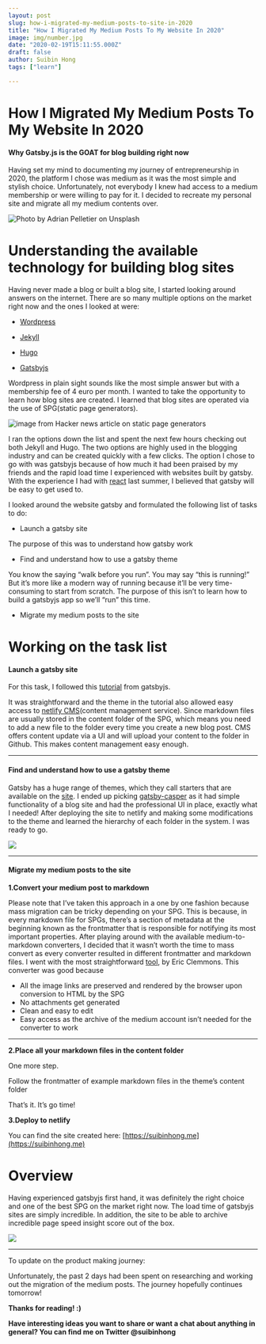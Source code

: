 ```yaml
---
layout: post
slug: how-i-migrated-my-medium-posts-to-site-in-2020
title: "How I Migrated My Medium Posts To My Website In 2020"
image: img/number.jpg
date: "2020-02-19T15:11:55.000Z"
draft: false
author: Suibin Hong
tags: ["learn"]

---
```



# How I Migrated My Medium Posts To My Website In 2020

#### Why Gatsby.js is the GOAT for blog building right now

Having set my mind to documenting my journey of entrepreneurship in 2020, the platform I chose was medium as it was the most simple and stylish choice. Unfortunately, not everybody I knew had access to a medium membership or were willing to pay for it. I decided to recreate my personal site and migrate all my medium contents over.

![Photo by [Adrian Pelletier](https://unsplash.com/@adrianpelletier?utm_source=medium&utm_medium=referral) on [Unsplash](https://unsplash.com?utm_source=medium&utm_medium=referral)](https://cdn-images-1.medium.com/max/10894/0*kuXu8c4LdfF-7V6c)

# Understanding the available technology for building blog sites

Having never made a blog or built a blog site, I started looking around answers on the internet. There are so many multiple options on the market right now and the ones I looked at were:

- [Wordpress](http://wordpress.com)

- [Jekyll](https://jekyllrb.com/)

- [Hugo](https://gohugo.io/)

- [Gatsbyjs](https://www.gatsbyjs.org/)

Wordpress in plain sight sounds like the most simple answer but with a membership fee of 4 euro per month. I wanted to take the opportunity to learn how blog sites are created. I learned that blog sites are operated via the use of SPG(static page generators).

![image from Hacker news [article](https://hackernoon.com/overview-of-popular-static-site-generators-e469cf353625) on static page generators](https://cdn-images-1.medium.com/max/3440/1*vd8RzkP_U7OHfSg8qLTEYg.png)

I ran the options down the list and spent the next few hours checking out both Jekyll and Hugo. The two options are highly used in the blogging industry and can be created quickly with a few clicks. The option I chose to go with was gatsbyjs because of how much it had been praised by my friends and the rapid load time I experienced with websites built by gatsby. With the experience I had with [react](https://reactjs.org/) last summer, I believed that gatsby will be easy to get used to.

I looked around the website gatsby and formulated the following list of tasks to do:

- Launch a gatsby site

The purpose of this was to understand how gatsby work

- Find and understand how to use a gatsby theme

You know the saying “walk before you run”. You may say “this is running!” But it’s more like a modern way of running because it’ll be very time-consuming to start from scratch. The purpose of this isn’t to learn how to build a gatsbyjs app so we’ll “run” this time.

- Migrate my medium posts to the site



# Working on the task list

#### Launch a gatsby site

For this task, I followed this [tutorial](https://www.gatsbyjs.org/tutorial/blog-netlify-cms-tutorial/) from gatsbyjs.

It was straightforward and the theme in the tutorial also allowed easy access to [netlify CMS](https://www.netlifycms.org/)(content management service). Since markdown files are usually stored in the content folder of the SPG, which means you need to add a new file to the folder every time you create a new blog post. CMS offers content update via a UI and will upload your content to the folder in Github. This makes content management easy enough.

---

#### Find and understand how to use a gatsby theme

Gatsby has a huge range of themes, which they call starters that are available on the [site](https://www.gatsbyjs.org/starters/?v=2). I ended up picking [gatsby-casper](https://github.com/scttcper/gatsby-casper.git) as it had simple functionality of a blog site and had the professional UI in place, exactly what I needed! After deploying the site to netlify and making some modifications to the theme and learned the hierarchy of each folder in the system. I was ready to go.

![](https://cdn-images-1.medium.com/max/8172/1*Il4o3vFD0kUFVEQ-CV7e7A.png)






---
#### Migrate my medium posts to the site

**1.Convert your medium post to markdown**

Please note that I’ve taken this approach in a one by one fashion because mass migration can be tricky depending on your SPG. This is because, in every markdown file for SPGs, there’s a section of metadata at the beginning known as the frontmatter that is responsible for notifying its most important properties. After playing around with the available medium-to-markdown converters, I decided that it wasn’t worth the time to mass convert as every converter resulted in different frontmatter and markdown files. I went with the most straightforward [tool](https://medium-to-markdown.now.sh/), by Eric Clemmons. This converter was good because

- All the image links are preserved and rendered by the browser upon conversion to HTML by the SPG
- No attachments get generated
- Clean and easy to edit
- Easy access as the archive of the medium account isn’t needed for the converter to work

---


**2.Place all your markdown files in the content folder**

One more step.

Follow the frontmatter of example markdown files in the theme’s content folder

That’s it. It’s go time!


**3.Deploy to netlify**

You can find the site created here: [https://suibinhong.me](https://suibinhong.me)

# Overview

Having experienced gatsbyjs first hand, it was definitely the right choice and one of the best SPG on the market right now. The load time of gatsbyjs sites are simply incredible. In addition, the site to be able to archive incredible page speed insight score out of the box.

![](https://cdn-images-1.medium.com/max/3104/1*re2gMm8cln0UX7X9Fs3z4w.png)

---

To update on the product making journey:

Unfortunately, the past 2 days had been spent on researching and working out the migration of the medium posts. The journey hopefully continues tomorrow!

**Thanks for reading! :)**

**Have interesting ideas you want to share or want a chat about anything in general? You can find me on Twitter @suibinhong**
